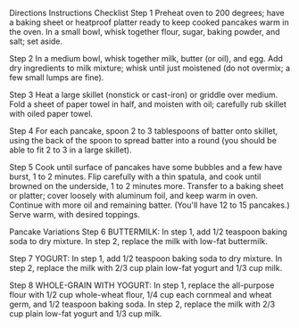 Directions Instructions Checklist
Step 1
Preheat oven to 200 degrees; have a baking sheet or heatproof platter ready to keep cooked pancakes warm in the oven. In a small bowl, whisk together flour, sugar, baking powder, and salt; set aside.

Step 2
In a medium bowl, whisk together milk, butter (or oil), and egg. Add dry ingredients to milk mixture; whisk until just moistened (do not overmix; a few small lumps are fine).

Step 3
Heat a large skillet (nonstick or cast-iron) or griddle over medium. Fold a sheet of paper towel in half, and moisten with oil; carefully rub skillet with oiled paper towel.

Step 4
For each pancake, spoon 2 to 3 tablespoons of batter onto skillet, using the back of the spoon to spread batter into a round (you should be able to fit 2 to 3 in a large skillet).

Step 5
Cook until surface of pancakes have some bubbles and a few have burst, 1 to 2 minutes. Flip carefully with a thin spatula, and cook until browned on the underside, 1 to 2 minutes more. Transfer to a baking sheet or platter; cover loosely with aluminum foil, and keep warm in oven. Continue with more oil and remaining batter. (You'll have 12 to 15 pancakes.) Serve warm, with desired toppings.

Pancake Variations
Step 6
BUTTERMILK: In step 1, add 1/2 teaspoon baking soda to dry mixture. In step 2, replace the milk with low-fat buttermilk.

Step 7
YOGURT: In step 1, add 1/2 teaspoon baking soda to dry mixture. In step 2, replace the milk with 2/3 cup plain low-fat yogurt and 1/3 cup milk.

Step 8
WHOLE-GRAIN WITH YOGURT: In step 1, replace the all-purpose flour with 1/2 cup whole-wheat flour, 1/4 cup each cornmeal and wheat germ, and 1/2 teaspoon baking soda. In step 2, replace the milk with 2/3 cup plain low-fat yogurt and 1/3 cup milk.